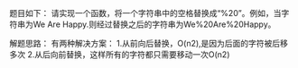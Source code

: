 题目如下：
请实现一个函数，将一个字符串中的空格替换成“%20”。例如，当字符串为We Are Happy.则经过替换之后的字符串为We%20Are%20Happy。

解题思路：
有两种解决方案：
1.从前向后替换，O(n2),是因为后面的字符被后移多次
2.从后向前替换，这样所有的字符都只需要移动一次O(n2)